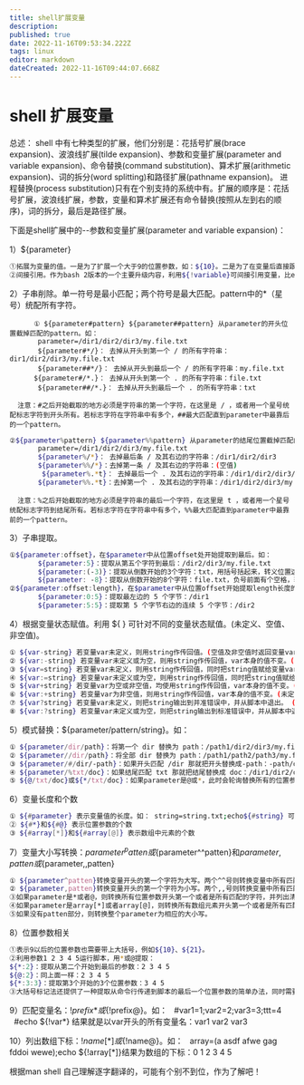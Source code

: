 ```yaml
---
title: shell扩展变量
description: 
published: true
date: 2022-11-16T09:53:34.222Z
tags: linux
editor: markdown
dateCreated: 2022-11-16T09:44:07.668Z
---
```


# shell 扩展变量

总述：
	shell 中有七种类型的扩展，他们分别是：花括号扩展(brace expansion)、波浪线扩展(tilde expansion)、参数和变量扩展(parameter and variable expansion)、命令替换(command substitution)、算术扩展(arithmetic expansion)、词的拆分(word splitting)和路径扩展(pathname expansion)。 进程替换(process substitution)只有在个别支持的系统中有。扩展的顺序是：花括号扩展，波浪线扩展，参数，变量和算术扩展还有命令替换(按照从左到右的顺序)，词的拆分，最后是路径扩展。

下面是shell扩展中的--参数和变量扩展(parameter and variable expansion)：

1）${parameter}
```bash
①拓展为变量的值。一是为了扩展一个大于9的位置参数，如：${10}。二是为了在变量后直接跟字符串时，不会把字符串看成变量名的一部分，如：${ver}sion。
②间接引用。作为bash 2版本的一个主要升级内容，利用${!variable}可间接引用变量，比evel var1=\$$var2高级了。
 ```

2）子串削除。单一符号是最小匹配；两个符号是最大匹配。pattern中的*（星号）统配所有字符。
```shell
	  ① ${parameter#pattern} ${parameter##pattern} 从parameter的开头位置截掉匹配的pattern。如：
	   parameter=/dir1/dir2/dir3/my.file.txt
	   ${parameter#*/}： 去掉从开头到第一个 / 的所有字符串：dir1/dir2/dir3/my.file.txt
	   ${parameter##*/}： 去掉从开头到最后一个 / 的所有字符串：my.file.txt
	  ${parameter#/*.}： 去掉从开头到第一个 . 的所有字符串：file.txt
	   ${parameter##/*.}： 去掉从开头到最后一个 . 的所有字符串：txt
```
     
	  注意：#之后开始截取的地方必须是字符串的第一个字符，在这里是 / ，或者用一个星号统配标志字符到开头所有。若标志字符在字符串中有多个，##最大匹配直到parameter中最靠后的一个pattern。
```bash	  
②${parameter%pattern} ${parameter%%pattern} 从parameter的结尾位置截掉匹配的pattern。如：
	   parameter=/dir1/dir2/dir3/my.file.txt
	   ${parameter%/*}： 去掉最后条 / 及其右边的字符串：/dir1/dir2/dir3
	   ${parameter%%/*}：去掉第一条 / 及其右边的字符串：(空值)
		${parameter%.*t}： 去掉最后一个 . 及其右边的字符串：/dir1/dir2/dir3/my.file
	   ${parameter%%.*t}：去掉第一个 . 及其右边的字符串：/dir1/dir2/dir3/my
```

	  注意：%之后开始截取的地方必须是字符串的最后一个字符，在这里是 t ，或者用一个星号统配标志字符到结尾所有。若标志字符在字符串中有多个，%%最大匹配直到parameter中最靠前的一个pattern。

3）子串提取。
```bash
①${parameter:offset}，在$parameter中从位置offset处开始提取到最后。如：
	   ${parameter:5}：提取从第五个字符到最后：/dir2/dir3/my.file.txt
	   ${parameter:(-3)}：提取从倒数开始的3个字符：txt，用括号括起来，转义位置这个参数。
	   ${parameter: -8}：提取从倒数开始的8个字符：file.txt，负号前面有个空格，转义位置这个参数。
②${parameter:offset:length}，在$parameter中从位置offset开始提取length长度的子串，不包括第offset个。如：
	   ${parameter:0:5}：提取最左边的 5 个字节：/dir1
	   ${parameter:5:5}：提取第 5 个字节右边的连续 5 个字节：/dir2
```
4）根据变量状态赋值。利用 ${ } 可针对不同的变量状态赋值。(未定义、空值、非空值)。
```bash
① ${var-string} 若变量var未定义，则用string作传回值。(空值及非空值时返回变量var值)
② ${var:-string} 若变量var未定义或为空，则用string作传回值，var本身的值不变。(非空值时返回变量var值)
③ ${var=string} 若变量var未定义，则用string作传回值，同时把string值赋给变量var。(空值及非空值时返回变量var值)
④ ${var:=string} 若变量var未定义或为空，则用string作传回值，同时把string值赋给变量var。(非空值时返回变量var值)
⑤ ${var+string} 若变量var为空或非空值，均使用string作传回值，var本身的值不变。(未定义时返回变量var值)
⑥ ${var:+string} 若变量var为非空值，则用string作传回值，var本身的值不变。(未定义或空值时返回变量var值)
⑦ ${var?string} 若变量var未定义，则把string输出到并准错误中，并从脚本中退出。 (空值及非空值时返回变量var值)
⑧ ${var:?string} 若变量var未定义或为空，则把string输出到标准错误中，并从脚本中退出。可利用此特性来检查是否设置了变量的值。(非空值时返回变量var值)
```

5）模式替换：${parameter/pattern/string}。如：
```bash
① ${parameter/dir/path}：将第一个 dir 替换为 path：/path1/dir2/dir3/my.file.txt
② ${parameter//dir/path}：将全部 dir 替换为 path：/path1/path2/path3/my.file.txt
③ ${parameter/#/dir/-path}：如果开头匹配 /dir 那就把开头替换成-path：-path/dir2/dir3/my.file.txt
④ ${parameter/%txt/doc}：如果结尾匹配 txt 那就把结尾替换成 doc：/dir1/dir2/dir3/my.file.doc
⑤ ${@/txt/doc}或${*/txt/doc}：如果parameter是@或*，此时会轮询替换所有的位置参数的pattern为string，并列出所有结果。如果parameter数组的下标是@或*，则会轮询替换所有的数组内容的pattern为string，并列出所有的结果。
```

6）变量长度和个数
```bash
① ${#parameter} 表示变量值的长度。如： string=string.txt;echo${#string} 可得到 10。
② ${#*}和${#@} 表示位置参数的个数
③ ${#array[*]}和${#array[@]} 表示数组中元素的个数
```
7）变量大小写转换：${parameter^patten}或${parameter^^patten}和${parameter,patten}或${parameter,,patten}
```bash
① ${parameter^patten}转换变量开头的第一个字符为大写。两个^^号则转换变量中所有匹配的单个字符。
② ${parameter,patten}转换变量开头的第一个字符为小写。两个,,号则转换变量中所有匹配的单个字符。
③如果parameter是*或者@，则转换所有位置参数开头第一个或者是所有匹配的字符，并列出清单。
④如果parameter是array[*]或者array[@]，则转换所有数组元素开头第一个或者是所有匹配的字符，并列出清单。
⑤如果没有patten部分，则转换整个parameter为相应的大小写。
```

8）位置参数相关
```bash
①表示9以后的位置参数也需要带上大括号，例如${10}、${21}。
②利用参数1 2 3 4 5运行脚本，用*或@提取：
${*:2}：提取从第二个开始到最后的参数：2 3 4 5
${@:2}：同上面一样：2 3 4 5
${*:3:3}：提取第3个开始的3个位置参数：3 4 5
③大括号标记法还提供了一种提取从命令行传递到脚本的最后一个位置参数的简单办法，同时需要用上间接引用就表示为：test=${!#}。
```
9）匹配变量名：${!prefix*}或${!prefix@}。如：
	  #var1=1;var2=2;var3=3;ttt=4
	  #echo ${!var*} 结果就是以var开头的所有变量名：var1 var2 var3

10）列出数组下标：${!name[*]}或${!name@}。如：
	  array=(a asdf afwe gag fddoi wewe);echo ${!array[*]}结果为数组的下标：0 1 2 3 4 5

根据man shell 自己理解逐字翻译的，可能有个别不到位，作为了解吧！
